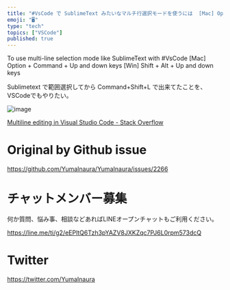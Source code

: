 ```yaml
---
title: "#VsCode で SublimeText みたいなマルチ行選択モードを使うには  [Mac] Option+Command+上下キー [W"
emoji: "🖥"
type: "tech"
topics: ["VSCode"]
published: true
---
```


To use multi-line selection mode like SublimeText with #VsCode [Mac] Option + Command + Up and down keys [Win] Shift + Alt + Up and down keys


Sublimetext で範囲選択してから Command+Shift+L で出来てたことを、VSCodeでもやりたい。

![image](https://user-images.githubusercontent.com/13635059/61599257-1fb15a80-ac62-11e9-9944-4620c31e9833.png)


[Multiline editing in Visual Studio Code - Stack Overflow](https://stackoverflow.com/questions/30037808/multiline-editing-in-visual-studio-code)


# Original by Github issue

https://github.com/YumaInaura/YumaInaura/issues/2266








<!-- Update From Qiita API -->

# チャットメンバー募集


何か質問、悩み事、相談などあればLINEオープンチャットもご利用ください。

https://line.me/ti/g2/eEPltQ6Tzh3pYAZV8JXKZqc7PJ6L0rpm573dcQ





# Twitter


https://twitter.com/YumaInaura


<!-- Update From Qiita API -->



